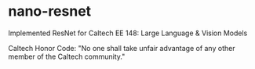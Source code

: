 # nano-resnet
Implemented ResNet for Caltech EE 148: Large Language &amp; Vision Models

Caltech Honor Code: "No one shall take unfair advantage of any other member of the Caltech community."
